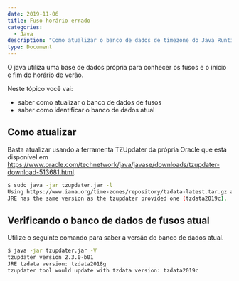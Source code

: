 ```yaml
---
date: 2019-11-06
title: Fuso horário errado
categories:
  - Java
description: "Como atualizar o banco de dados de timezone do Java Runtime para corrigir o problema de fuso horário"
type: Document
---
```

O java utiliza uma base de dados própria para conhecer os fusos e o início e fim do horário de verão.

Neste tópico você vai:
* saber como atualizar o banco de dados de fusos
* saber como identificar o banco de dados atual


## Como atualizar

Basta atualizar usando a ferramenta TZUpdater da própria Oracle que está disponível em https://www.oracle.com/technetwork/java/javase/downloads/tzupdater-download-513681.html.

~~~ bash
$ sudo java -jar tzupdater.jar -l
Using https://www.iana.org/time-zones/repository/tzdata-latest.tar.gz as source for tzdata bundle.
JRE has the same version as the tzupdater provided one (tzdata2019c).
~~~

## Verificando o banco de dados de fusos atual

Utilize o seguinte comando para saber a versão do banco de dados atual.

~~~ bash
$ java -jar tzupdater.jar -V
tzupdater version 2.3.0-b01
JRE tzdata version: tzdata2018g
tzupdater tool would update with tzdata version: tzdata2019c
~~~

